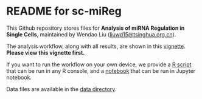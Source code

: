 # README for sc-miReg

This Github repository stores files for **Analysis of miRNA Regulation in Single Cells**, maintained by Wendao Liu (liuwd15@tsinghua.org.cn).

The analysis workflow, along with all results, are shown in this [vignette](https://nshomron.github.io/sc-miReg/index.html). **Please view this vignette first.**

If you want to run the workflow on your own device, we provide a [R script](https://github.com/nshomron/sc-miReg/blob/master/microRNA%20regulation%20in%20single%20cells.R) that can be run in any R console, and a [notebook](https://github.com/nshomron/sc-miReg/blob/master/microRNA%20regulation%20in%20single%20cells.ipynb) that can be run in Jupyter notebook.

Data files are available in the [data directory](https://github.com/nshomron/sc-miReg/tree/master/data). 


